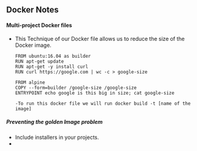 ## Docker Notes

#### Multi-project Docker files
  * This Technique of our Docker file allows us to reduce the size of the Docker
   image. 
    ~~~
    FROM ubuntu:16.04 as builder
    RUN apt-get update
    RUN apt-get -y install curl
    RUN curl https://google.com | wc -c > google-size

    FROM alpine
    COPY --form=builder /google-size /google-size
    ENTRYPOINT echo google is this big in size; cat google-size

    -To run this docker file we will run docker build -t [name of the image]
    ~~~
##### Preventing the golden Image problem
  * Include installers in your projects.
  *  
